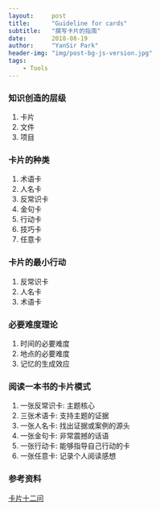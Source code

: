 ```yaml
---
layout:     post
title:      "Guideline for cards"
subtitle:   "撰写卡片的指南"
date:       2018-08-19
author:     "YanSir Park"
header-img: "img/post-bg-js-version.jpg"
tags:
    - Tools
---
```



### 知识创造的层级

1. 卡片
2. 文件
3. 项目

### 卡片的种类

1. 术语卡
2. 人名卡
3. 反常识卡
4. 金句卡
5. 行动卡
6. 技巧卡
7. 任意卡

### 卡片的最小行动

1. 反常识卡
2. 人名卡
3. 术语卡

### 必要难度理论

1. 时间的必要难度
2. 地点的必要难度
3. 记忆的生成效应

### 阅读一本书的卡片模式

1. 一张反常识卡: 主题核心
2. 三张术语卡: 支持主题的证据
3. 一张人名卡: 找出证据或案例的源头
4. 一张金句卡: 非常震撼的话语
5. 一张行动卡: 能够指导自己行动的卡
6. 一张任意卡: 记录个人阅读感想

### 参考资料

[卡片十二问](https://mp.weixin.qq.com/s/p4Mritb0M_pEcFQ7wj1oig)
